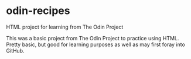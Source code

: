 # odin-recipes
HTML project for learning from The Odin Project

This was a basic project from The Odin Project to practice using HTML.
Pretty basic, but good for learning purposes as well as may first foray into GitHub.